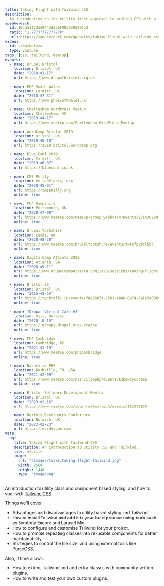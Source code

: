```yaml
---
title: Taking Flight with Tailwind CSS
description:
  An introduction to the utility-first approach to writing CSS with a focus on the Tailwind CSS framework.
speakerdeck:
  id: 10ca51f23560443d83b898a92929b4b3
  ratio: "1.77777777777778"
  url: https://speakerdeck.com/opdavies/taking-flight-with-tailwind-css
video:
  id: C20QZbGlmZ8
  type: youtube
tags: [css, tailwind, meetup]
events:
  - name: Drupal Bristol
    location: Bristol, UK
    date: "2018-01-17"
    url: https://www.drupalbristol.org.uk

  - name: PHP South Wales
    location: Cardiff, UK
    date: "2018-07-31"
    url: https://www.phpsouthwales.uk

  - name: Cheltenham WordPress Meetup
    location: Cheltenham, UK
    date: "2019-04-17"
    url: https://www.meetup.com/Cheltenham-WordPress-Meetup

  - name: WordCamp Bristol 2019
    location: Bristol, UK
    date: "2019-05-18"
    url: https://2019.bristol.wordcamp.org

  - name: Blue Conf 2019
    location: Cardiff, UK
    date: "2019-06-07"
    url: https://blueconf.co.uk

  - name: CMS Philly
    location: Philadelphia, USA
    date: "2020-05-01"
    url: https://cmsphilly.org
    online: true

  - name: PHP Hampshire
    location: Portsmouth, UK
    date: "2020-07-08"
    url: https://www.meetup.com/meetup-group-yzpbvTYv/events/271430269
    online: true

  - name: Drupal Yorkshire
    location: Leeds, UK
    date: "2020-08-20"
    url: https://www.meetup.com/DrupalYorkshire/events/zwzsfpybclbbc
    online: true

  - name: DigitalCamp Atlanta 2020
    location: Atlanta, GA
    date: "2020-09-11"
    url: https://www.drupalcampatlanta.com/2020/sessions/taking-flight-tailwind-css
    online: true

  - name: Bristol JS
    location: Bristol, UK
    date: "2020-09-30"
    url: https://techtalks.io/events/f8e26038-2561-484e-8a74-7a1e3a0369b8
    online: true

  - name: "Drupal Virtual Cafe #3"
    location: Kyiv, Ukraine
    date: "2020-10-15"
    url: https://groups.drupal.org/ukraine
    online: true

  - name: PHP Cambridge
    location: Cambridge, UK
    date: "2021-01-19"
    url: https://www.meetup.com/phpcambridge
    online: true

  - name: Nashville PHP
    location: Nashville, TN, USA
    date: "2021-02-09"
    url: https://www.meetup.com/nashvillephp/events/kzkdwryccdbmb
    online: true

  - name: Bristol Software Development Meetup
    location: Bristol, UK
    date: "2023-02-16"
    url: https://www.meetup.com/south-wales-tech/events/291092930

  - name: Norfolk Developers Conference
    location: Norwich, UK
    date: "2023-02-23"
    url: https://nordevcon.com
meta:
  og:
    title: Taking Flight with Tailwind CSS
    description: An introduction to utility CSS and Tailwind.
    type: website
    image:
      url: "/images/talks/taking-flight-tailwind.jpg"
      width: 2560
      height: 1440
      type: "image/png"
---
```


An introduction to utility class and component based styling, and how to soar
with [Tailwind CSS][1].

Things we’ll cover:

- Advantages and disadvantages to utility based styling and Tailwind.
- How to install Tailwind and add it to your build process using tools such as Symfony Encore and Laravel Mix.
- How to configure and customise Tailwind for your project.
- How to promote repeating classes into re-usable components for better maintainability.
- Strategies to control the file size, and using external tools like PurgeCSS.

Also, if time allows:

- How to extend Tailwind and add extra classes with community written plugins.
- How to write and test your own custom plugins.

[1]: https://tailwindcss.com
